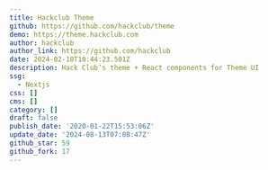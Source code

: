 ```yaml
---
title: Hackclub Theme
github: https://github.com/hackclub/theme
demo: https://theme.hackclub.com
author: hackclub
author_link: https://github.com/hackclub
date: 2024-02-18T10:44:23.501Z
description: Hack Club’s theme + React components for Theme UI
ssg:
  - Nextjs
css: []
cms: []
category: []
draft: false
publish_date: '2020-01-22T15:53:06Z'
update_date: '2024-08-13T07:08:47Z'
github_star: 59
github_fork: 17
---
```

